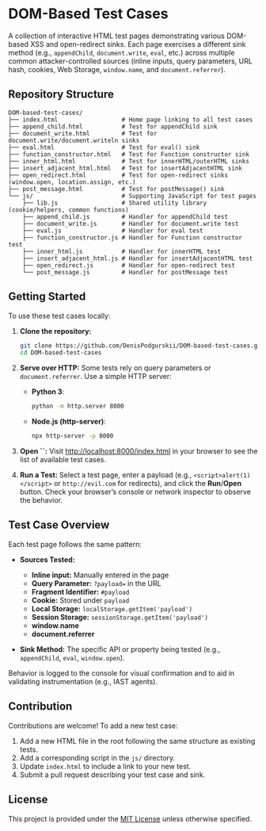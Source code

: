 # DOM-Based Test Cases

A collection of interactive HTML test pages demonstrating various DOM-based XSS and open-redirect sinks. Each page exercises a different sink method (e.g., `appendChild`, `document.write`, `eval`, etc.) across multiple common attacker-controlled sources (inline inputs, query parameters, URL hash, cookies, Web Storage, `window.name`, and `document.referrer`).

## Repository Structure

```
DOM-based-test-cases/
├── index.html                  # Home page linking to all test cases
├── append_child.html           # Test for appendChild sink
├── document_write.html         # Test for document.write/document.writeln sinks
├── eval.html                   # Test for eval() sink
├── function_constructor.html   # Test for Function constructor sink
├── inner_html.html             # Test for innerHTML/outerHTML sinks
├── insert_adjacent_html.html   # Test for insertAdjacentHTML sink
├── open_redirect.html          # Test for open-redirect sinks (window.open, location.assign, etc.)
├── post_message.html           # Test for postMessage() sink
└── js/                         # Supporting JavaScript for test pages
    ├── lib.js                  # Shared utility library (cookie/helpers, common functions)
    ├── append_child.js         # Handler for appendChild test
    ├── document_write.js       # Handler for document.write test
    ├── eval.js                 # Handler for eval test
    ├── function_constructor.js # Handler for Function constructor test
    ├── inner_html.js           # Handler for innerHTML test
    ├── insert_adjacent_html.js # Handler for insertAdjacentHTML test
    ├── open_redirect.js        # Handler for open-redirect test
    └── post_message.js         # Handler for postMessage test
```

## Getting Started

To use these test cases locally:

1. **Clone the repository:**

   ```bash
   git clone https://github.com/DenisPodgurskii/DOM-based-test-cases.git
   cd DOM-based-test-cases
   ```

2. **Serve over HTTP:** Some tests rely on query parameters or `document.referrer`. Use a simple HTTP server:

   * **Python 3**:

     ```bash
     python -m http.server 8000
     ```

   * **Node.js (http-server)**:

     ```bash
     npx http-server -p 8000
     ```

3. **Open **\`\`**:** Visit [http://localhost:8000/index.html](http://localhost:8000/index.html) in your browser to see the list of available test cases.

4. **Run a Test:** Select a test page, enter a payload (e.g., `<script>alert(1)</script>` or `http://evil.com` for redirects), and click the **Run**/**Open** button. Check your browser’s console or network inspector to observe the behavior.

## Test Case Overview

Each test page follows the same pattern:

* **Sources Tested:**

  * **Inline input:** Manually entered in the page
  * **Query Parameter:** `?payload=` in the URL
  * **Fragment Identifier:** `#payload`
  * **Cookie:** Stored under `payload`
  * **Local Storage:** `localStorage.getItem('payload')`
  * **Session Storage:** `sessionStorage.getItem('payload')`
  * **window\.name**
  * **document.referrer**

* **Sink Method:** The specific API or property being tested (e.g., `appendChild`, `eval`, `window.open`).

Behavior is logged to the console for visual confirmation and to aid in validating instrumentation (e.g., IAST agents).

## Contribution

Contributions are welcome! To add a new test case:

1. Add a new HTML file in the root following the same structure as existing tests.
2. Add a corresponding script in the `js/` directory.
3. Update `index.html` to include a link to your new test.
4. Submit a pull request describing your test case and sink.

## License

This project is provided under the [MIT License](LICENSE) unless otherwise specified.
